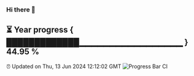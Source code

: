 ### Hi there 👋
⏳ Year progress { █████████████▁▁▁▁▁▁▁▁▁▁▁▁▁▁▁▁▁ } 44.95 %
---
⏰ Updated on Thu, 13 Jun 2024 12:12:02 GMT
![Progress Bar CI](https://github.com/Moyi321/Moyi321/workflows/Progress%20Bar%20CI/badge.svg)
